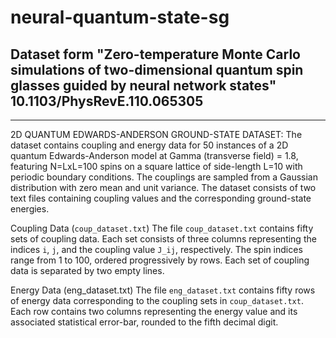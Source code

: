 # neural-quantum-state-sg
## Dataset form "Zero-temperature Monte Carlo simulations of two-dimensional quantum spin glasses guided by neural network states" 10.1103/PhysRevE.110.065305
---
2D QUANTUM EDWARDS-ANDERSON  GROUND-STATE DATASET:
The dataset contains coupling and energy data for 50 instances of a 2D quantum Edwards-Anderson model at Gamma (transverse field) = 1.8, featuring N=LxL=100 spins on a square lattice of side-length L=10 with periodic boundary conditions. The couplings are sampled from a Gaussian distribution with zero mean and unit variance.
The dataset consists of two text files containing coupling values and the corresponding ground-state energies.

Coupling Data (`coup_dataset.txt`)
The file `coup_dataset.txt` contains fifty sets of coupling data. Each set consists of three columns representing the indices `i`, `j`, and the coupling value `J_ij`, respectively.
The spin indices range from 1 to 100, ordered progressively by rows. Each set of coupling data is separated by two empty lines.

Energy Data (eng_dataset.txt)
The file `eng_dataset.txt` contains fifty rows of energy data corresponding to the coupling sets in `coup_dataset.txt`. Each row contains two columns representing the energy value and its associated statistical error-bar, rounded to the fifth decimal digit.
